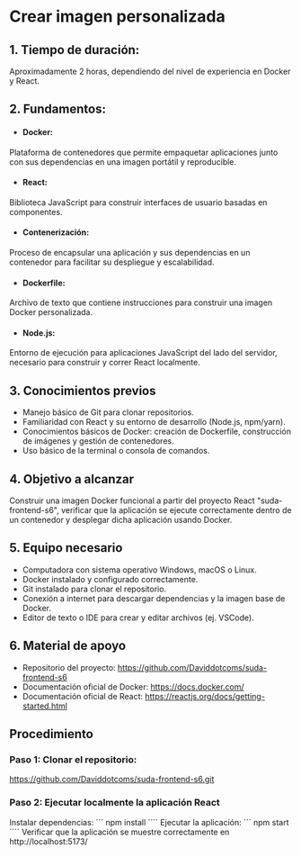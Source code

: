 # Crear imagen personalizada
## 1. Tiempo de duración:
Aproximadamente 2 horas, dependiendo del nivel de experiencia en Docker y React.
## 2. Fundamentos:
- #### Docker:
Plataforma de contenedores que permite empaquetar aplicaciones junto con sus dependencias en una imagen portátil y reproducible.
- #### React: 
Biblioteca JavaScript para construir interfaces de usuario basadas en componentes.
- #### Contenerización: 
Proceso de encapsular una aplicación y sus dependencias en un contenedor para facilitar su despliegue y escalabilidad.
- #### Dockerfile:
Archivo de texto que contiene instrucciones para construir una imagen Docker personalizada.
- #### Node.js: 
Entorno de ejecución para aplicaciones JavaScript del lado del servidor, necesario para construir y correr React localmente.
## 3. Conocimientos previos
- Manejo básico de Git para clonar repositorios.
- Familiaridad con React y su entorno de desarrollo (Node.js, npm/yarn).
- Conocimientos básicos de Docker: creación de Dockerfile, construcción de imágenes y gestión de contenedores.
- Uso básico de la terminal o consola de comandos.
## 4. Objetivo a alcanzar
Construir una imagen Docker funcional a partir del proyecto React "suda-frontend-s6", verificar que la aplicación se ejecute correctamente dentro de un contenedor y desplegar dicha aplicación usando Docker.
## 5. Equipo necesario
- Computadora con sistema operativo Windows, macOS o Linux.
- Docker instalado y configurado correctamente.
- Git instalado para clonar el repositorio.
- Conexión a internet para descargar dependencias y la imagen base de Docker.
- Editor de texto o IDE para crear y editar archivos (ej. VSCode).
## 6. Material de apoyo
- Repositorio del proyecto: https://github.com/Daviddotcoms/suda-frontend-s6
- Documentación oficial de Docker: https://docs.docker.com/
- Documentación oficial de React: https://reactjs.org/docs/getting-started.html
## Procedimiento
### Paso 1: Clonar el repositorio:
https://github.com/Daviddotcoms/suda-frontend-s6.git
### Paso 2:  Ejecutar localmente la aplicación React
Instalar dependencias:
´´´
npm install
´´´´
Ejecutar la aplicación:
´´´
npm start
´´´´
Verificar que la aplicación se muestre correctamente en
 http://localhost:5173/
